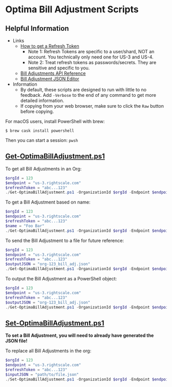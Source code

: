 # Optima Bill Adjustment Scripts

## Helpful Information

* Links
  * [How to get a Refresh Token](https://docs.rightscale.com/cm/dashboard/settings/account/enable_oauth)
    * Note 1: Refresh Tokens are specific to a user/shard, NOT an account. You technically only need one for US-3 and US-4.
    * Note 2: Treat refresh tokens as passwords/secrets. They are sensitive and specific to you.
  * [Bill Adjustments API Reference](https://reference.rightscale.com/bill_analysis/?url=swagger_adj.json)
  * [Bill Adjustment JSON Editor](https://reference.rightscale.com/bill_analysis/adj_json_editor/)
* Information
  * By default, these scripts are designed to run with little to no feedback. Add `-Verbose` to the end of any command to get more detailed information.
  * If copying from your web browser, make sure to click the `Raw` button before copying.

For macOS users, install PowerShell with brew:
```
$ brew cask install powershell
```
Then you can start a session: `pwsh`

## [Get-OptimaBillAdjustment.ps1](Get-OptimaBillAdjustment.ps1)

To get all Bill Adjustments in an Org:

```powershell
$orgId = 123
$endpoint = "us-3.rightscale.com"
$refreshToken = "abc...123"
./Get-OptimaBillAdjustment.ps1 -OrganizationId $orgId -Endpoint $endpoint -RefreshToken $refreshToken
```

To get a Bill Adjustment based on name:

```powershell
$orgId = 123
$endpoint = "us-3.rightscale.com"
$refreshToken = "abc...123"
$name = "Foo Bar"
./Get-OptimaBillAdjustment.ps1 -OrganizationId $orgId -Endpoint $endpoint -RefreshToken $refreshToken -BillingAdjustmentName $name
```

To send the Bill Adjustment to a file for future reference:

```powershell
$orgId = 123
$endpoint = "us-3.rightscale.com"
$refreshToken = "abc...123"
$outputJSON = "org-123_bill_adj.json"
./Get-OptimaBillAdjustment.ps1 -OrganizationId $orgId -Endpoint $endpoint -RefreshToken $refreshToken -SendToFile $outputJSON

```

To output the Bill Adjustment as a PowerShell object:

```powershell
$orgId = 123
$endpoint = "us-3.rightscale.com"
$refreshToken = "abc...123"
$outputJSON = "org-123_bill_adj.json"
./Get-OptimaBillAdjustment.ps1 -OrganizationId $orgId -Endpoint $endpoint -RefreshToken $refreshToken -PrettyPrint $false

```

## [Set-OptimaBillAdjustment.ps1](Set-OptimaBillAdjustment.ps1)

**To set a Bill Adjustment, you will need to already have generated the JSON file!**

To replace all Bill Adjustments in the org:

```powershell
$orgId = 123
$endpoint = "us-3.rightscale.com"
$refreshToken = "abc...123"
$inputJSON = "path/to/file.json"
./Set-OptimaBillAdjustment.ps1 -OrganizationId $orgId -Endpoint $endpoint -RefreshToken $refreshToken -BillAdjustmentJSON $inputJSON
```
